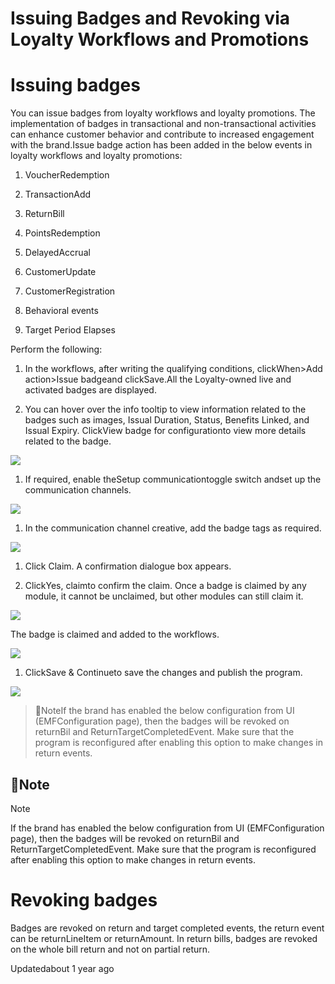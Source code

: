 # Issuing Badges and Revoking via Loyalty Workflows and Promotions

# Issuing badges

You can issue badges from loyalty workflows and loyalty promotions. The implementation of badges in transactional and non-transactional activities can enhance customer behavior and contribute to increased engagement with the brand.Issue badge action has been added in the below events in loyalty workflows and loyalty promotions:

1. VoucherRedemption

2. TransactionAdd

3. ReturnBill

4. PointsRedemption

5. DelayedAccrual

6. CustomerUpdate

7. CustomerRegistration

8. Behavioral events

9. Target Period Elapses

Perform the following:

1. In the workflows, after writing the qualifying conditions, clickWhen>Add action>Issue badgeand clickSave.All the Loyalty-owned live and activated badges are displayed.

2. You can hover over the info tooltip to view information related to the badges such as images, Issual Duration, Status, Benefits Linked, and Issual Expiry. ClickView badge for configurationto view more details related to the badge.

![](https://files.readme.io/932d77c-image23.png)

1. If required, enable theSetup communicationtoggle switch andset up the communication channels.

![](https://files.readme.io/7c497d0-Enable_comm_channel.png)

1. In the communication channel creative, add the badge tags as required.

![](https://files.readme.io/73de350-Screenshot_2024-01-25_at_10.23.09_PM.png)

1. Click Claim. A confirmation dialogue box appears.

2. ClickYes, claimto confirm the claim. Once a badge is claimed by any module, it cannot be unclaimed, but other modules can still claim it.

![](https://files.readme.io/2d5d7d6-image37.png)

The badge is claimed and added to the workflows.

![](https://files.readme.io/921a350-image6.png)

1. ClickSave & Continueto save the changes and publish the program.

![](https://files.readme.io/437d65c-image25.png)

> 📘NoteIf the brand has enabled the below configuration from UI (EMFConfiguration page), then the badges will be revoked on returnBil and ReturnTargetCompletedEvent. Make sure that the program is reconfigured after enabling this option to make changes in return events.

## 📘Note

Note

If the brand has enabled the below configuration from UI (EMFConfiguration page), then the badges will be revoked on returnBil and ReturnTargetCompletedEvent. Make sure that the program is reconfigured after enabling this option to make changes in return events.

# Revoking badges

Badges are revoked on return and target completed events, the return event can be returnLineItem or returnAmount. In return bills, badges are revoked on the whole bill return and not on partial return.

Updatedabout 1 year ago